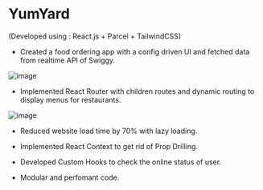 # YumYard
(Developed using : React.js + Parcel + TailwindCSS)


- Created a food ordering app with a config driven UI and fetched data from realtime API of Swiggy.

![image](https://github.com/dikshatakyar/YumYard/assets/75247382/b9aeafe9-2f03-4d34-b61a-491fcb7bb557)


- Implemented React Router with children routes and dynamic routing to display menus for restaurants.

![image](https://github.com/dikshatakyar/YumYard/assets/75247382/ff3dedde-7ce2-4c53-837b-e38d58987af2)


- Reduced website load time by 70% with lazy loading.

- Implemented React Context to get rid of Prop Drilling.

- Developed Custom Hooks to check the online status of user.

- Modular and perfomant code.
